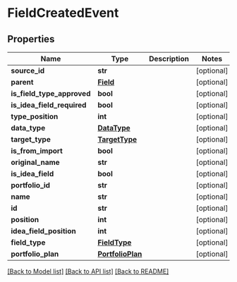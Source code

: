 # FieldCreatedEvent

## Properties
Name | Type | Description | Notes
------------ | ------------- | ------------- | -------------
**source_id** | **str** |  | [optional] 
**parent** | [**Field**](Field.md) |  | [optional] 
**is_field_type_approved** | **bool** |  | [optional] 
**is_idea_field_required** | **bool** |  | [optional] 
**type_position** | **int** |  | [optional] 
**data_type** | [**DataType**](DataType.md) |  | [optional] 
**target_type** | [**TargetType**](TargetType.md) |  | [optional] 
**is_from_import** | **bool** |  | [optional] 
**original_name** | **str** |  | [optional] 
**is_idea_field** | **bool** |  | [optional] 
**portfolio_id** | **str** |  | [optional] 
**name** | **str** |  | [optional] 
**id** | **str** |  | [optional] 
**position** | **int** |  | [optional] 
**idea_field_position** | **int** |  | [optional] 
**field_type** | [**FieldType**](FieldType.md) |  | [optional] 
**portfolio_plan** | [**PortfolioPlan**](PortfolioPlan.md) |  | [optional] 

[[Back to Model list]](../README.md#documentation-for-models) [[Back to API list]](../README.md#documentation-for-api-endpoints) [[Back to README]](../README.md)


